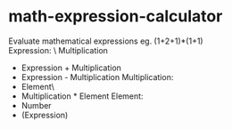 # math-expression-calculator
Evaluate mathematical expressions eg. (1+2+1)*(1+1)\
Expression: \ 
    Multiplication
  * Expression + Multiplication
  * Expression - Multiplication
Multiplication:
  * Element\
  * Multiplication * Element
Element:
  * Number
  * (Expression)
